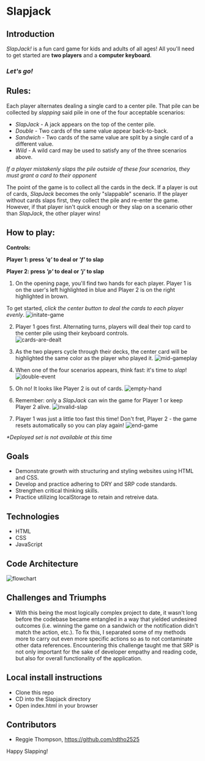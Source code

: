 # Slapjack

## Introduction

_SlapJack!_ is a fun card game for kids and adults of all ages! All you'll need to get started are __two players__ and a __computer keyboard__.

### _Let's go!_

## Rules:
Each player alternates dealing a single card to a center pile.  That pile can be collected by _slapping_ said pile in one of the four acceptable scenarios:
  + _SlapJack_ - A jack appears on the top of the center pile.
  + _Double_ - Two cards of the same value appear back-to-back.
  + _Sandwich_ - Two cards of the same value are split by a single card of a different value.
  + _Wild_ - A wild card may be used to satisfy any of the three scenarios above.

  _If a player mistakenly slaps the pile outside of these four scenarios, they must grant a card to their opponent_

The point of the game is to collect all the cards in the deck. If a player is out of cards,  _SlapJack_ becomes the only "slappable" scenario.  If the player without cards slaps first, they collect the pile and re-enter the game. However, if that player isn't quick enough or they slap on a scenario other than _SlapJack_, the other player wins!

## How to play:

__Controls:__

 __Player 1: press _'q'_ to deal or _'f'_ to slap__

 __Player 2: press _'p'_ to deal or  _'j'_ to slap__

1. On the opening page, you'll find two hands for each player. Player 1 is on the user's left highlighted in blue and Player 2 is on the right highlighted in brown.  

  To get started, _click the center button to deal the cards to each player evenly_.
  ![initate-game](assets/README-94a96b03.png)

2. Player 1 goes first.  Alternating turns, players will deal their top card to the center pile using their keyboard controls.  
  ![cards-are-dealt](assets/README-5f3787e3.png)

3. As the two players cycle through their decks, the center card will be highlighted the same color as the player who played it.
  ![mid-gameplay](assets/README-85c4772f.png)

4. When one of the four scenarios appears, think fast: it's time to _slap_!
  ![double-event](assets/README-3c883630.png)

5. Oh no! It looks like Player 2 is out of cards.
  ![empty-hand](assets/README-c42d5456.png)

6. Remember: only a _SlapJack_ can win the game for Player 1 or keep Player 2 alive.
  ![invalid-slap](assets/README-7eb87297.png)

7. Player 1 was just a little too fast this time!  Don't fret, Player 2 - the game resets automatically so you can play again!
  ![end-game](assets/README-d1e86d9c.png)

_*Deployed set is not available at this time_

## Goals
+ Demonstrate growth with structuring and styling websites using HTML and CSS.
+ Develop and practice adhering to DRY and SRP code standards.
+ Strengthen critical thinking skills.
+ Practice utilizing localStorage to retain and retreive data.

## Technologies
+ HTML
+ CSS
+ JavaScript

## Code Architecture
![flowchart](assets/README-db80617c.png)

## Challenges and Triumphs
+ With this being the most logically complex project to date, it wasn't long before the codebase became entangled in a way that yielded undesired outcomes (i.e. winning the game on a sandwich or the notification didn't match the action, etc.).  To fix this, I separated some of my methods more to carry out even more specific actions so as to not contaminate other data references. Encountering this challenge taught me that SRP is not only important for the sake of developer empathy and reading code, but also for overall functionality of the application.

## Local install instructions
+ Clone this repo
+ CD into the Slapjack directory
+ Open index.html in your browser

## Contributors
+ Reggie Thompson, https://github.com/rdtho2525

Happy Slapping!
